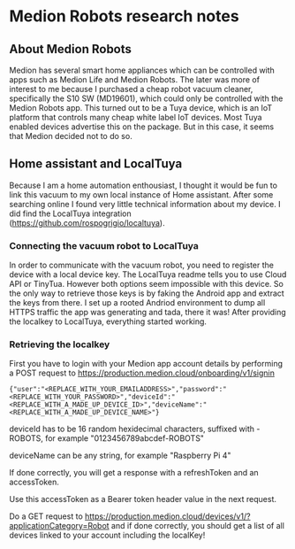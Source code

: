 # Medion Robots research notes

## About Medion Robots
Medion has several smart home appliances which can be controlled with apps such as Medion Life and Medion Robots.
The later was more of interest to me because I purchased a cheap robot vacuum cleaner, specifically the S10 SW (MD19601), which could only be controlled with the Medion Robots app.
This turned out to be a Tuya device, which is an IoT platform that controls many cheap white label IoT devices.
Most Tuya enabled devices advertise this on the package. But in this case, it seems that Medion decided not to do so.

## Home assistant and LocalTuya
Because I am a home automation enthousiast, I thought it would be fun to link this vacuum to my own local instance of Home assistant.
After some searching online I found very little technical information about my device. I did find the LocalTuya integration (https://github.com/rospogrigio/localtuya).

### Connecting the vacuum robot to LocalTuya
In order to communicate with the vacuum robot, you need to register the device with a local device key.
The LocalTuya readme tells you to use Cloud API or TinyTua. However both options seem impossible with this device.
So the only way to retrieve those keys is by faking the Android app and extract the keys from there.
I set up a rooted Andriod environment to dump all HTTPS traffic the app was generating and tada, there it was!
After providing the localkey to LocalTuya, everything started working.

### Retrieving the localkey

First you have to login with your Medion app account details by performing a POST request to https://production.medion.cloud/onboarding/v1/signin

```
{"user":"<REPLACE_WITH_YOUR_EMAILADDRESS>","password":"<REPLACE_WITH_YOUR_PASSWORD>","deviceId":"<REPLACE_WITH_A_MADE_UP_DEVICE_ID>","deviceName":"<REPLACE_WITH_A_MADE_UP_DEVICE_NAME>"}
```

deviceId has to be 16 random hexidecimal characters, suffixed with -ROBOTS, for example "0123456789abcdef-ROBOTS"

deviceName can be any string, for example "Raspberry Pi 4"

If done correctly, you will get a response with a refreshToken and an accessToken.

Use this accessToken as a Bearer token header value in the next request.

Do a GET request to https://production.medion.cloud/devices/v1/?applicationCategory=Robot and if done correctly, you should get a list of all devices linked to your account including the localKey!
